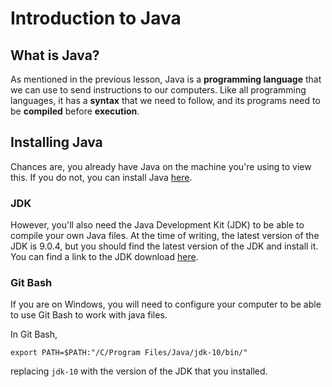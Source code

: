 # Introduction to Java

## What is Java?

As mentioned in the previous lesson, Java is a __programming language__ that we can use to send instructions to our computers. Like all programming languages, it has a __syntax__ that we need to follow, and its programs need to be __compiled__ before __execution__.

## Installing Java

Chances are, you already have Java on the machine you're using to view this. If you do not, you can install Java [here](https://java.com/en/download/help/download_options.xml).

### JDK

However, you'll also need the Java Development Kit (JDK) to be able to compile your own Java files. At the time of writing, the latest version of the JDK is 9.0.4, but you should find the latest version of the JDK and install it. You can find a link to the JDK download [here](https://java.com/en/download/faq/develop.xml).

### Git Bash

If you are on Windows, you will need to configure your computer to be able to use Git Bash to work with java files.

In Git Bash,

```
export PATH=$PATH:"/C/Program Files/Java/jdk-10/bin/"
```
replacing `jdk-10` with the version of the JDK that you installed.
